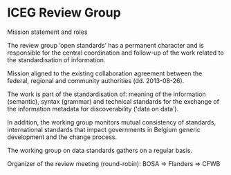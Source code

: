 # ICEG Review Group
Mission statement and roles

The review group ‘open standards’ has a permanent character and is responsible for the central coordination and follow-up of the work related to the standardisation of information.

Mission aligned to the existing collaboration agreement between the federal, regional and community authorities (dd. 2013-08-26).

The work is part of the standardisation of: 
meaning of the information (semantic), 
syntax (grammar) and technical standards for the exchange of the information 
metadata for discoverability ('data on data’). 

In addition, the working group monitors
mutual consistency of standards, 
international standards that impact governments in Belgium 
generic development and the change process. 

The working group on data standards gathers on a regular basis.

Organizer of the review meeting (round-robin): BOSA => Flanders => CFWB
